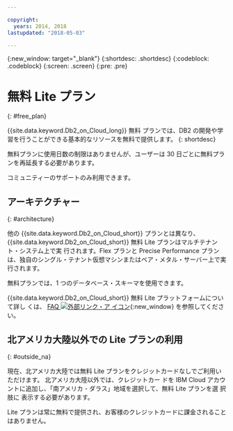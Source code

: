 ```yaml
---

copyright:
  years: 2014, 2018
lastupdated: "2018-05-03"

---
```


<!-- Attribute definitions --> 
{:new_window: target="_blank"}
{:shortdesc: .shortdesc}
{:codeblock: .codeblock}
{:screen: .screen}
{:pre: .pre}

# 無料 Lite プラン
{: #free_plan}

{{site.data.keyword.Db2_on_Cloud_long}} 無料 プランでは、DB2 の開発や学習を行うことができる基本的なリソースを無料で提供します。
{: shortdesc}

無料プランに使用日数の制限はありませんが、ユーザーは 30 日ごとに無料プランを再延長する必要があります。

コミュニティーのサポートのみ利用できます。 
 
## アーキテクチャー
{: #architecture}

他の {{site.data.keyword.Db2_on_Cloud_short}} プランとは異なり、
{{site.data.keyword.Db2_on_Cloud_short}} 無料 Lite プランはマルチテナント・システム上で実
行されます。Flex プランと Precise Performance プランは、独自のシングル・テナント仮想マシンまたはベア・メタル・サーバー上で実行されます。
 
無料プランでは、1 つのデータベース・スキーマを使用できます。

{{site.data.keyword.Db2_on_Cloud_short}} 無料 Lite プラットフォームについて詳し
くは、
[FAQ
![外部リンク・ア
イコン](../../icons/launch-glyph.svg "外部リンク・アイコン")](https://ibm.biz/db2oc_free_plan_faq){:new_window} を参照してください。

## 北アメリカ大陸以外での Lite プランの利用
{: #outside_na}

現在、北アメリカ大陸では無料 Lite プランをクレジットカードなしでご利用いただけます。 北アメリカ大陸以外では、クレジットカー
ドを IBM Cloud アカウントに追加し、「南アメリカ - ダラス」地域を選択して、無料 Lite プランを選
択肢に
表示する必要があります。

Lite プランは常に無料で提供され、お客様のクレジットカードに課金されることはありません。
